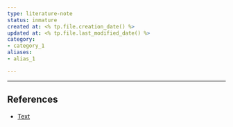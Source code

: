 ```yaml
---
type: literature-note
status: inmature
created at: <% tp.file.creation_date() %>
updated at: <% tp.file.last_modified_date() %>
category:
- category_1
aliases: 
- alias_1

---
```



---
## References

 - [Text](no-reference)

